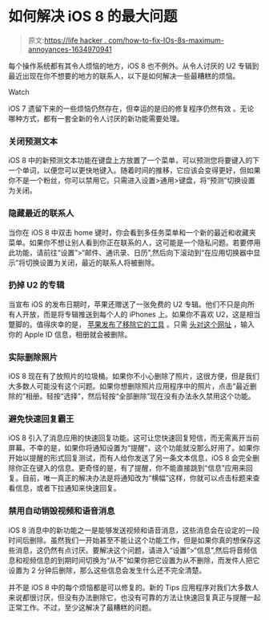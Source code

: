 # 如何解决 iOS 8 的最大问题

> 原文:[https://life hacker . com/how-to-fix-IOs-8s-maximum-annoyances-1634970941](https://lifehacker.com/how-to-fix-ios-8s-biggest-annoyances-1634970941)

每个操作系统都有其令人烦恼的地方，iOS 8 也不例外。从令人讨厌的 U2 专辑到最近出现在你不想要的地方的联系人，以下是如何解决一些最糟糕的烦恼。

Watch

iOS 7 遗留下来的一些烦恼仍然存在，但幸运的是旧的修复程序仍然有效 。无论哪种方式，都有一套全新的令人讨厌的新功能需要处理。

### 关闭预测文本

iOS 8 中的新预测文本功能在键盘上方放置了一个菜单，可以预测您将要键入的下一个单词，以便您可以更快地键入。随着时间的推移，它应该会变得更好，但如果你不是一个粉丝，你可以禁用它。只需进入设置>通用>键盘，将“预测”切换设置为关闭。

### 隐藏最近的联系人

当你在 iOS 8 中双击 home 键时，你会看到多任务菜单和一个新的最近和收藏夹菜单。如果你不想让别人看到你正在联系的人，这可能是一个隐私问题。若要停用此功能，请前往“设置”>“邮件、通讯录、日历”,然后向下滚动到“在应用切换器中显示”将切换设置为关闭，最近的联系人将被删除。

### 扔掉 U2 的专辑

当宣布 iOS 的发布日期时，苹果还赠送了一张免费的 U2 专辑。他们不只是向所有人开放，而是将专辑推送到每个人的 iPhones 上。如果你不喜欢 U2，这是相当蹩脚的。值得庆幸的是， [苹果发布了移除它的工具](https://lifehacker.com/how-to-get-rid-of-the-u2-album-apple-added-to-your-libr-1635388904) 。只需 [头对这个网址](http://itunes.com/soi-remove) ，输入你的 Apple ID 信息，相册就会被删除。

### 实际删除照片

iOS 8 现在有了放照片的垃圾桶。如果你不小心删除了照片，这很方便，但是我们大多数人可能没有这个问题。如果你想删除照片应用程序中的照片，点击“最近删除的”相册。轻按“选择”，然后轻按“全部删除”现在没有办法永久禁用这个功能。

### 避免快速回复霸王

iOS 8 引入了消息应用的快速回复功能。这可让您快速回复短信，而无需离开当前屏幕。不幸的是，如果你将通知设置为“提醒”，这个功能就没那么好用了。如果你开始以提醒的形式回复测试，而有人给你发送了另一条文本信息，iOS 8 会完全删除你正在键入的信息。更奇怪的是，有了提醒，你不能直接跳到“信息”应用来回复。目前，唯一真正的解决办法是将通知改为“横幅”这样，你就可以点击标题来查看信息，或者下拉通知来快速回复。

### 禁用自动销毁视频和语音消息

iOS 8 消息中的新功能之一是能够发送视频和语音消息，这些消息会在设定的一段时间后删除。虽然我们一开始甚至不能让这个功能工作，但是如果你真的想保存这些消息，这仍然有点讨厌。要解决这个问题，请进入“设置”>“信息”,然后将音频信息和视频信息的到期时间切换为“从不”如果你把它设置为从不删除，而发件人把它设置为 2 分钟后删除，那么这些信息会发生什么还不完全清楚。

并不是 iOS 8 中的每个烦恼都是可以修复的。新的 Tips 应用程序对我们大多数人来说都很讨厌，但没有办法删除它，也没有可靠的方法让快速回复真正与提醒一起正常工作。不过，至少这解决了最糟糕的问题。